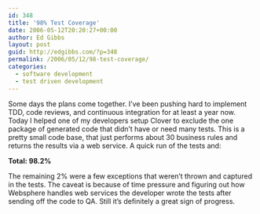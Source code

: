 ```yaml
---
id: 348
title: '98% Test Coverage'
date: 2006-05-12T20:20:27+00:00
author: Ed Gibbs
layout: post
guid: http://edgibbs.com/?p=348
permalink: /2006/05/12/98-test-coverage/
categories:
  - software development
  - test driven development
---
```

Some days the plans come together. I&#8217;ve been pushing hard to implement TDD, code reviews, and continuous integration for at least a year now. Today I helped one of my developers setup Clover to exclude the one package of generated code that didn&#8217;t have or need many tests. This is a pretty small code base, that just performs about 30 business rules and returns the results via a web service. A quick run of the tests and:

**Total: 98.2%**

The remaining 2% were a few exceptions that weren&#8217;t thrown and captured in the tests. The caveat is because of time pressure and figuring out how Websphere handles web services the developer wrote the tests after sending off the code to QA. Still it&#8217;s definitely a great sign of progress.